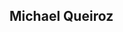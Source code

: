 ## Michael Queiroz 


<!--
**mchqueiroz/mchqueiroz** is a ✨ _special_ ✨ repository because its `README.md` (this file) appears on your GitHub profile.

Here are some ideas to get you started:

- 🔭 I’m currently working on ...
- 🌱 I’m currently learning ...
- 👯 I’m looking to collaborate on ...
- 🤔 I’m looking for help with ...
- 💬 Ask me about ...
 📫 How to reach me: michaelqcardoso@gmaul.com
- 😄 Pronouns: ...
- ⚡ Fun fact: ...
-->
